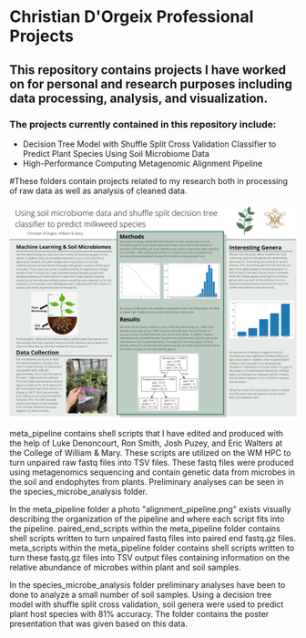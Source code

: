 # Christian D'Orgeix Professional Projects
## This repository contains projects I have worked on for personal and research purposes including data processing, analysis, and visualization.
### The projects currently contained in this repository include:
- Decision Tree Model with Shuffle Split Cross Validation Classifier to Predict Plant Species Using Soil Microbiome Data
- High-Performance Computing Metagenomic Alignment Pipeline

#These folders contain projects related to my research both in processing of raw data as well as analysis of cleaned data.

![Alt Image text](/species_microbe_analysis/poster_presentation.jpg?raw=true "Optional Title")

meta_pipeline contains shell scripts that I have edited and produced with the help of Luke Denoncourt, Ron Smith, Josh Puzey, and Eric Walters at the College of William & Mary. These scripts are utilized on the WM HPC to turn unpaired raw fastq files into TSV files. These fastq files were produced using metagenomics sequencing and contain genetic data from microbes in the soil and endophytes from plants. Preliminary analyses can be seen in the species_microbe_analysis folder.

In the meta_pipeline folder a photo "alignment_pipeline.png" exists visually describing the organization of the pipeline and where each script fits into the pipeline. paired_end_scripts within the meta_pipeline folder contains shell scripts written to turn unpaired fastq files into paired end fastq.gz files. meta_scripts within the meta_pipeline folder contains shell scripts written to turn these fastq.gz files into TSV output files containing information on the relative abundance of microbes within plant and soil samples.

In the species_microbe_analysis folder preliminary analyses have been to done to analyze a small number of soil samples. Using a decision tree model with shuffle split cross validation, soil genera were used to predict plant host species with 81% accuracy. The folder contains the poster presentation that was given based on this data.
